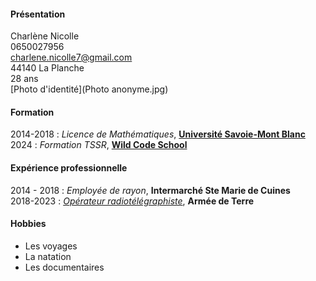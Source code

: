 #### **Présentation**  
Charlène Nicolle  
0650027956  
charlene.nicolle7@gmail.com  
44140 La Planche  
28 ans  
[Photo d'identité](Photo anonyme.jpg)

#### **Formation**  
2014-2018 : _Licence de Mathématiques_, [**Université Savoie-Mont Blanc**](https://www.univ-smb.fr/)  
2024 : _Formation TSSR_, [**Wild Code School**](https://www.wildcodeschool.com/fr-fr/)

#### **Expérience professionnelle**  
2014 - 2018 : _Employée de rayon_, **Intermarché Ste Marie de Cuines**  
2018-2023 : [_Opérateur radiotélégraphiste_](https://fr.wikipedia.org/wiki/Radiot%C3%A9l%C3%A9graphiste), **Armée de Terre**

#### **Hobbies**  
* Les voyages
* La natation
* Les documentaires
